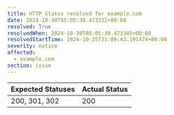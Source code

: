 ```yaml
---
title: HTTP Status resolved for example.com
date: 2024-10-30T05:05:39.473332+00:00
resolved: True
resolvedWhen: 2024-10-30T05:05:39.473345+00:00
resolvedStartTime: 2024-10-25T21:09:43.191474+00:00
severity: notice
affected:
  - example.com
section: issue
---
```


| Expected Statuses | Actual Status  |
|-------------------|----------------|
| 200, 301, 302 | 200 |
